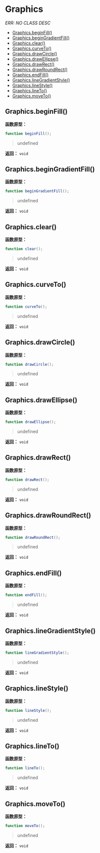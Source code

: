 # Graphics

*ERR: NO CLASS DESC*

- [Graphics.beginFill()](#graphicsbeginfill)
- [Graphics.beginGradientFill()](#graphicsbegingradientfill)
- [Graphics.clear()](#graphicsclear)
- [Graphics.curveTo()](#graphicscurveto)
- [Graphics.drawCircle()](#graphicsdrawcircle)
- [Graphics.drawEllipse()](#graphicsdrawellipse)
- [Graphics.drawRect()](#graphicsdrawrect)
- [Graphics.drawRoundRect()](#graphicsdrawroundrect)
- [Graphics.endFill()](#graphicsendfill)
- [Graphics.lineGradientStyle()](#graphicslinegradientstyle)
- [Graphics.lineStyle()](#graphicslinestyle)
- [Graphics.lineTo()](#graphicslineto)
- [Graphics.moveTo()](#graphicsmoveto)

## Graphics.beginFill()

**函数原型：**

```actionscript
function beginFill();
```

> undefined

**返回：** `void`

## Graphics.beginGradientFill()

**函数原型：**

```actionscript
function beginGradientFill();
```

> undefined

**返回：** `void`

## Graphics.clear()

**函数原型：**

```actionscript
function clear();
```

> undefined

**返回：** `void`

## Graphics.curveTo()

**函数原型：**

```actionscript
function curveTo();
```

> undefined

**返回：** `void`

## Graphics.drawCircle()

**函数原型：**

```actionscript
function drawCircle();
```

> undefined

**返回：** `void`

## Graphics.drawEllipse()

**函数原型：**

```actionscript
function drawEllipse();
```

> undefined

**返回：** `void`

## Graphics.drawRect()

**函数原型：**

```actionscript
function drawRect();
```

> undefined

**返回：** `void`

## Graphics.drawRoundRect()

**函数原型：**

```actionscript
function drawRoundRect();
```

> undefined

**返回：** `void`

## Graphics.endFill()

**函数原型：**

```actionscript
function endFill();
```

> undefined

**返回：** `void`

## Graphics.lineGradientStyle()

**函数原型：**

```actionscript
function lineGradientStyle();
```

> undefined

**返回：** `void`

## Graphics.lineStyle()

**函数原型：**

```actionscript
function lineStyle();
```

> undefined

**返回：** `void`

## Graphics.lineTo()

**函数原型：**

```actionscript
function lineTo();
```

> undefined

**返回：** `void`

## Graphics.moveTo()

**函数原型：**

```actionscript
function moveTo();
```

> undefined

**返回：** `void`

